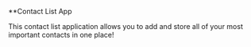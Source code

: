 **Contact List App

This contact list application allows you to add and store all of your most important contacts in one place!
